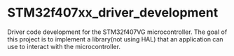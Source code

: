 # STM32f407xx_driver_development
Driver code development for the STM32f407VG microcontroller.
The goal of this project is to implement a library(not using HAL) that an application can use to interact with the microcontroller.
